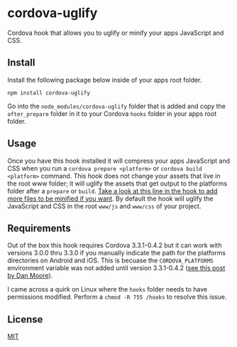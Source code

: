 # cordova-uglify

Cordova hook that allows you to uglify or minify your apps JavaScript and CSS.

## Install
Install the following package below inside of your apps root folder.
```
npm install cordova-uglify
```
Go into the `node_modules/cordova-uglify` folder that is added and copy the `after_prepare` folder in it to your Cordova `hooks` folder in your apps root folder.

## Usage
Once you have this hook installed it will compress your apps JavaScript and CSS when you run a `cordova prepare <platform>` or `cordova build <platform>` command.  This hook does not change your assets that live in the root www folder; it will uglify the assets that get output to the platforms folder after a `prepare` or `build`.  [Take a look at this line in the hook to add more files to be minified if you want](https://github.com/rossmartin/cordova-uglify/blob/master/after_prepare/uglify.js#l33).  By default the hook will uglify the JavaScript and CSS in the root `www/js` and `www/css` of your project.

## Requirements
Out of the box this hook requires Cordova 3.3.1-0.4.2 but it can work with versions 3.0.0 thru 3.3.0 if you manually indicate the path for the platforms directories on Android and iOS.  This is becuase the `CORDOVA_PLATFORMS` environment variable was not added until version 3.3.1-0.4.2 ([see this post by Dan Moore](http://www.mooreds.com/wordpress/archives/1425)).

I came across a quirk on Linux where the `hooks` folder needs to have permissions modified.  Perform a `chmod -R 755 /hooks` to resolve this issue.

## License
[MIT](https://github.com/rossmartin/cordova-uglify/blob/master/LICENSE)
